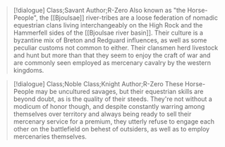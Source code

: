 >[!dialogue] Class;Savant Author;R-Zero
>Also known as "the Horse-People", the [[Bjoulsae]] river-tribes are a loose federation of nomadic equestrian clans living interchangeably on the High Rock and the Hammerfell sides of the [[Bjoulsae river basin]]. Their culture is a byzantine mix of Breton and Redguard influences, as well as some peculiar customs not common to either. Their clansmen herd livestock and hunt but more than that they seem to enjoy the craft of war and are commonly seen employed as mercenary cavalry by the western kingdoms.

>[!dialogue] Class;Noble Class;Knight Author;R-Zero
>These Horse-People may be uncultured savages, but their equestrian skills are beyond doubt, as is the quality of their steeds. They're not without a modicum of honor though, and despite constantly warring among themselves over territory and always being ready to sell their mercenary service for a premium, they utterly refuse to engage each other on the battlefield on behest of outsiders, as well as to employ mercenaries themselves.